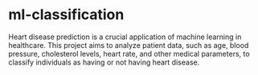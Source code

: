 # ml-classification
Heart disease prediction is a crucial application of machine learning in healthcare. This project aims to analyze patient data, such as age, blood pressure, cholesterol levels, heart rate, and other medical parameters, to classify individuals as having or not having heart disease.
